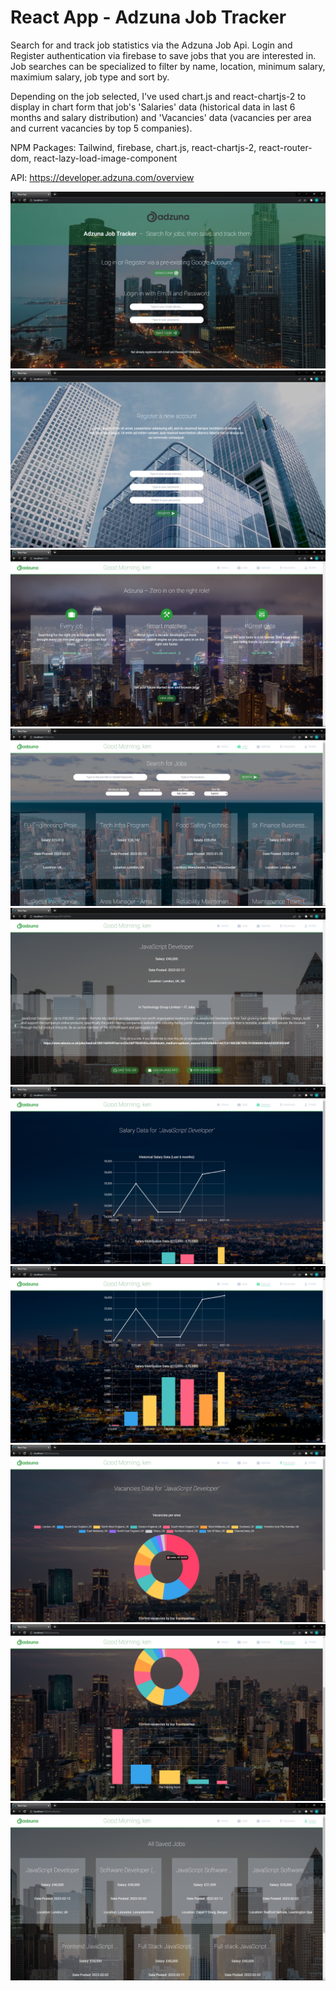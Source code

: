 # React App - Adzuna Job Tracker

Search for and track job statistics via the Adzuna Job Api. Login and Register authentication via firebase to save jobs that you are interested in. Job searches can be specialized to 
filter by name, location, minimum salary, maximium salary, job type and sort by.

Depending on the job selected, I've used chart.js and react-chartjs-2 to display in chart form that job's 'Salaries' data (historical data in last 6 months and salary distribution) and 'Vacancies' data (vacancies per area and current vacancies by top 5 companies).

NPM Packages: Tailwind, firebase, chart.js, react-chartjs-2, react-router-dom, react-lazy-load-image-component

API: https://developer.adzuna.com/overview

![Alt text](./src/res/images/sampleScreenshot1.png?raw=true "Login")
![Alt text](./src/res/images/sampleScreenshot2.png?raw=true "Register")
![Alt text](./src/res/images/sampleScreenshot3.png?raw=true "Home")
![Alt text](./src/res/images/sampleScreenshot4.png?raw=true "Jobs")
![Alt text](./src/res/images/sampleScreenshot5.png?raw=true "JobPage")
![Alt text](./src/res/images/sampleScreenshot6.png?raw=true "Salaries 1")
![Alt text](./src/res/images/sampleScreenshot7.png?raw=true "Salaries 2")
![Alt text](./src/res/images/sampleScreenshot8.png?raw=true "Vacancies 1")
![Alt text](./src/res/images/sampleScreenshot9.png?raw=true "Vacancies 2")
![Alt text](./src/res/images/sampleScreenshot10.png?raw=true "Profile")